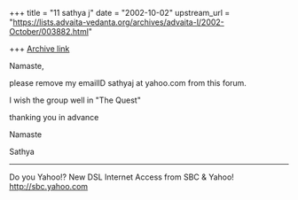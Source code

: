 +++
title = "11 sathya j"
date = "2002-10-02"
upstream_url = "https://lists.advaita-vedanta.org/archives/advaita-l/2002-October/003882.html"

+++
[Archive link](https://lists.advaita-vedanta.org/archives/advaita-l/2002-October/003882.html)

Namaste,

please remove my emailID sathyaj at yahoo.com from this
forum.

I wish the group well in "The Quest"

thanking you in advance

Namaste

Sathya

__________________________________________________
Do you Yahoo!?
New DSL Internet Access from SBC & Yahoo!
http://sbc.yahoo.com


